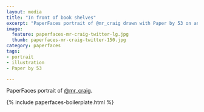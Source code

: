 ```yaml
---
layout: media
title: "In front of book shelves"
excerpt: "PaperFaces portrait of @mr_craig drawn with Paper by 53 on an iPad."
image: 
  feature: paperfaces-mr-craig-twitter-lg.jpg
  thumb: paperfaces-mr-craig-twitter-150.jpg
category: paperfaces
tags: 
- portrait
- illustration
- Paper by 53

---
```


PaperFaces portrait of [@mr_craig](http://twitter.com/mr_craig).

{% include paperfaces-boilerplate.html %}
